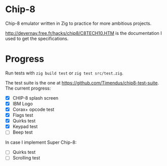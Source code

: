 # Chip-8
Chip-8 emulator written in Zig to practice for more ambitious projects.

http://devernay.free.fr/hacks/chip8/C8TECH10.HTM is the documentation I used to get the specifications.

# Progress

Run tests with `zig build test` or `zig test src/test.zig`.

The test suite is the one at https://github.com/Timendus/chip8-test-suite. The current progress:

- [x] CHIP-8 splash screen
- [x] IBM Logo
- [x] Corax+ opcode test
- [x] Flags test
- [x] Quirks test
- [x] Keypad test
- [ ] Beep test

In case I implement Super Chip-8:
- [ ] Quirks test
- [ ] Scrolling test
